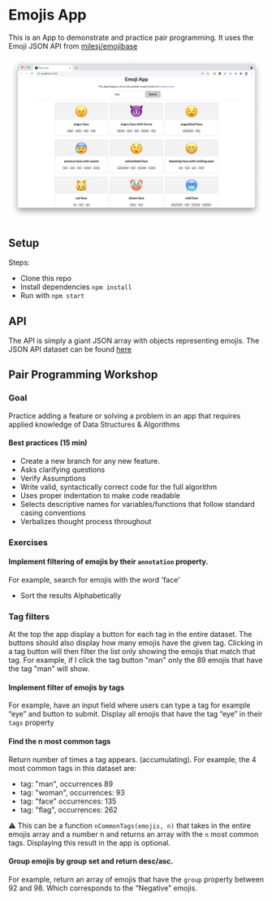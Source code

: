 # Emojis App

This is an App to demonstrate and practice pair programming. It uses the Emoji JSON API
from [milesj/emojibase](https://github.com/milesj/emojibase)


![The emoji app displaying a list of emojis that match the word face](./assets/emoji-app.png)

## Setup

Steps:

* Clone this repo
* Install dependencies `npm install`
* Run with `npm start`

## API

The API is simply a giant JSON array with objects representing emojis. The JSON API dataset can be found [here](https://raw.githubusercontent.com/milesj/emojibase/master/packages/data/en/data.raw.json)

## Pair Programming Workshop

### Goal

Practice adding a feature or solving a problem in an app that requires applied knowledge of Data Structures & Algorithms 

#### Best practices (15 min)

* Create a new branch for any new feature.
* Asks clarifying questions
* Verify Assumptions
* Write valid, syntactically correct code for the full algorithm 
* Uses proper indentation to make code readable
* Selects descriptive names for variables/functions that follow standard casing conventions
* Verbalizes thought process throughout

### Exercises

#### Implement filtering of emojis by their `annotation` property. 

For example, search for emojis with the word 'face'

* Sort the results Alphabetically

### Tag filters

At the top the app display a button for each tag in the entire dataset. The buttons should also display how many emojis have the given tag. Clicking in a tag button will then filter the list only showing the emojis that match that tag. For example, if I click the tag button "man" only the 89 emojis that have the tag "man" will show.

#### Implement filter of emojis by tags

For example,  have an input field where users can type a tag for example “eye” and button to submit. Display all emojis that have the tag “eye” in their `tags` property

#### Find the n most common tags

Return number of times a tag appears. (accumulating). For example, the 4 most common tags in this dataset are:

* tag: "man", occurrences 89
* tag: "woman", occurrences: 93
* tag: "face" occurrences: 135
* tag: "flag", occurrences: 262

⚠️ This can be a function `nCommonTags(emojis, n)` that takes in the entire emojis array and a number n and returns an array with the `n` most common tags. Displaying this result in the app is optional.

#### Group emojis by group set and return desc/asc.

For example, return an array of emojis that have the `group` property between 92 and 98. Which corresponds to the  “Negative” emojis.
